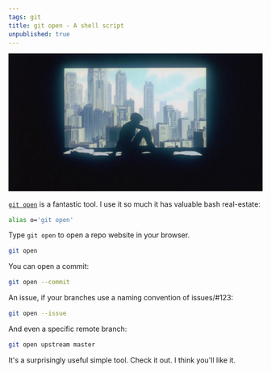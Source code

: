```yaml
---
tags: git
title: git open - A shell script
unpublished: true
---
```


![Ghost in the Shell (1995)](/assets/ghost-in-the-shell.webp)

[`git open`](https://github.com/paulirish/git-open/) is a fantastic tool. I use it so much it has valuable bash real-estate:

```sh
alias o='git open'
```

Type `git open` to open a repo website in your browser.

```sh
git open
```

You can open a commit:

```sh
git open --commit
```

An issue, if your branches use a naming convention of issues/#123:

```sh
git open --issue
```

And even a specific remote branch:

```sh
git open upstream master
```

It's a surprisingly useful simple tool. Check it out. I think you'll like it.
